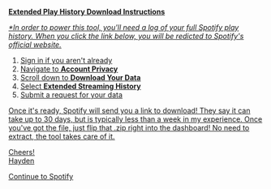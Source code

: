 **<u>Extended Play History Download Instructions<u>**

*\*In order to power this tool, you'll need a log of your full Spotify play history.  When you click the link below, you will be redicted to Spotify's official website.*

1. Sign in if you aren't already
2. Navigate to **Account Privacy**
3. Scroll down to **Download Your Data**
4. Select **Extended Streaming History**
5. Submit a request for your data

Once it's ready, Spotify will send you a link to download!  They say it can take up to 30 days, but is typically less than a week in my experience.  Once you've got the file, just flip that .zip right into the dashboard!  No need to extract, the tool takes care of it.

Cheers!<br>Hayden

[Continue to Spotify](https://www.spotify.com/us/account/privacy/)
